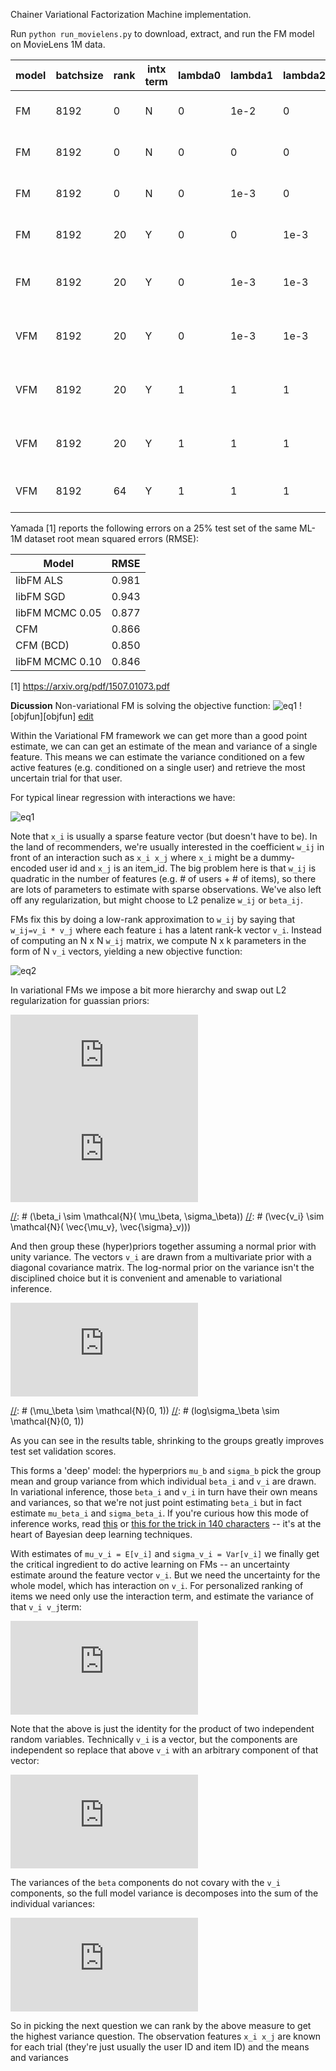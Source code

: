 Chainer Variational Factorization Machine implementation.

Run `python run_movielens.py` to download, extract, and run the FM model
on MovieLens 1M data. 


| model     | batchsize | rank |intx term | lambda0 | lambda1 | lambda2 | RMSE   | Notes |
|-----------|-----------|------|----------|---------|---------|---------| -------| ----- |
| FM        | 8192      |  0   | N        |0        | 1e-2    | 0       | 0.9305 | Regression with regularization |
| FM        | 8192      |  0   | N        |0        | 0       | 0       | 0.9115 | Regression with no regularization |
| FM        | 8192      |  0   | N        |0        | 1e-3    | 0       | 0.9112 | Regression with less regularization |
| FM        | 8192      | 20   | Y        |0        | 0       | 1e-3    | 0.8633 | FM model w/ 20D latent vector |
| FM        | 8192      | 20   | Y        |0        | 1e-3    | 1e-3    | 0.8618 | FM model w/ 20D latent vector and regularization |
|VFM        | 8192      | 20   | Y        |0        | 1e-3    | 1e-3    | 0.8625 | Variational FM model with arbitrary reularization|
|VFM        | 8192      | 20   | Y        |1        | 1       | 1       | 0.8620 | Variational FM model with default priors|
|VFM        | 8192      | 20   | Y        |1        | 1       | 1       | 0.8585 | Variational FM model with grouping|
|VFM        | 8192      | 64   | Y        |1        | 1       | 1       | 0.8800 | Higher rank model does worse|

Yamada [1] reports the following errors on a 25% test set of the same
ML-1M dataset root mean squared errors (RMSE):

| Model             | RMSE  |
|-------------------| ------|
| libFM ALS         | 0.981 |
| libFM SGD         | 0.943 |
| libFM MCMC 0.05   | 0.877 |
| CFM               | 0.866 |
| CFM (BCD)         | 0.850 |
| libFM MCMC 0.10   | 0.846 |

[1] https://arxiv.org/pdf/1507.01073.pdf

**Dicussion**
Non-variational FM is solving the objective function:
![eq1](https://latex.codecogs.com/gif.latex?\dpi{300}&space;\small&space;y&space;\sim&space;c&space;&plus;&space;\Sigma_i&space;\beta_i&space;x_i&space;&plus;&space;\Sigma_{ij}&space;w_{ij}&space;x_i&space;x_j)
![objfun][objfun]
[edit](https://latex.codecogs.com/gif.download?%5Cdpi%7B300%7D%20%5Csmall%20y%20%5Csim%20c%20+%20%5CSigma_i%20%5Cbeta_i%20x_i%20+%20%5CSigma_%7Bij%7D%20w_%7Bij%7D%20x_i%20x_j%5C%5C%20y%20%5Csim%20c%20+%20%5CSigma_i%20%5Cbeta_i%20x_i%20+%20%5CSigma_%7Bij%7D%20%5Cvec%7Bv_i%7D%20%5Ccdot%20%5Cvec%7Bv_i%7D%20x_i%20x_j%5C%5C)

Within the Variational FM framework we can get more than a good point estimate,
we can can get an estimate of the mean and variance of a single feature. This
means we can estimate the variance conditioned on a few active features (e.g.
conditioned on a single user) and retrieve the most uncertain trial for that
user.


For typical linear regression with interactions we have:

![eq1](https://latex.codecogs.com/gif.latex?\dpi{300}&space;\small&space;y&space;\sim&space;c&space;&plus;&space;\Sigma_i&space;\beta_i&space;x_i&space;&plus;&space;\Sigma_{ij}&space;w_{ij}&space;x_i&space;x_j)

[//]: # ( y \sim c + \Sigma_i \beta_i x_i + \Sigma_{ij} w_{ij} x_i x_j)


Note that `x_i` is usually a sparse feature vector (but doesn't have to be). In the land of recommenders, we're usually interested in the coefficient `w_ij` in front of an interaction such as `x_i x_j` where `x_i` might be a dummy-encoded user id and `x_j` is an item_id. The big problem here is that `w_ij` is quadratic in the number of features (e.g. # of users + # of items), so there are lots of parameters to estimate with sparse observations.  We've also left off any regularization, but might choose to L2 penalize `w_ij` or `beta_ij`.

FMs fix this by doing a low-rank approximation to `w_ij` by saying that `w_ij=v_i * v_j` where each feature `i` has a latent rank-k vector `v_i`. Instead of computing an N x N `w_ij` matrix, we compute N x k parameters in the form of N `v_i` vectors, yielding a new objective function:

![eq2](https://latex.codecogs.com/gif.latex?\dpi{300}&space;\small&space;y&space;\sim&space;c&space;&plus;&space;\Sigma_i&space;\beta_i&space;x_i&space;&plus;&space;\Sigma_{ij}&space;\vec{v_i}&space;\cdot&space;\vec{v_j}&space;x_i&space;x_j)

[//]: # ( y \sim c + \Sigma_i \beta_i x_i + \Sigma_{ij} \vec{v_i} \cdot \vec{v_j} x_i x_j)

In variational FMs we impose a bit more hierarchy and swap out L2 regularization for guassian priors:

![eq3](https://latex.codecogs.com/gif.latex?%5Cinline%20%5Cdpi%7B300%7D%20%5Cbeta_i%20%5Csim%20%5Cmathcal%7BN%7D%28%20%5Cmu_%5Cbeta%2C%20%5Csigma_%5Cbeta%29)
![eq3b](https://latex.codecogs.com/gif.latex?%5Cinline%20%5Cdpi%7B300%7D%20%5Cvec%7Bv_i%7D%20%5Csim%20%5Cmathcal%7BN%7D%28%20%5Cvec%7B%5Cmu_v%7D%2C%20%5Cvec%7B%5Csigma%7D_v%29%29)

[//]: # (\beta_i \sim \mathcal{N}( \mu_\beta, \sigma_\beta))
[//]: # (\vec{v_i} \sim \mathcal{N}( \vec{\mu_v}, \vec{\sigma}_v)))

And then group these (hyper)priors together assuming a normal prior with unity variance.  The vectors `v_i` are drawn from a multivariate prior with a diagonal covariance matrix. The log-normal prior on the variance isn't the disciplined choice but it is convenient and amenable to variational inference.

![eq3](https://latex.codecogs.com/gif.latex?%5Cinline%20%5Cdpi%7B300%7D%20%5Cmu_%5Cbeta%20%5Csim%20%5Cmathcal%7BN%7D%280%2C%201%29%5C%5C%20log%5Csigma_%5Cbeta%20%5Csim%20%5Cmathcal%7BN%7D%280%2C%201%29)

[//]: # (\mu_\beta \sim \mathcal{N}(0, 1))
[//]: # (log\sigma_\beta \sim \mathcal{N}(0, 1))

As you can see in the results table, shrinking to the groups greatly improves test set validation scores.

This forms a 'deep' model: the hyperpriors `mu_b` and `sigma_b` pick the group mean and group variance from which individual `beta_i` and `v_i` are drawn. In variational inference, those `beta_i` and  `v_i` in turn have their own means and variances, so that we're not just point estimating `beta_i` but in fact estimate `mu_beta_i` and `sigma_beta_i`. If you're curious how this mode of inference works, read [this](http://blog.shakirm.com/2015/10/machine-learning-trick-of-the-day-4-reparameterisation-tricks/) or [this for the trick in 140 characters](https://twitter.com/ryan_p_adams/status/663049108689715200) -- it's at the heart of Bayesian deep learning techniques.


With estimates of `mu_v_i = E[v_i]` and `sigma_v_i = Var[v_i]` we finally get the critical ingredient to do active learning on FMs -- an uncertainty estimate around the feature vector `v_i`. But we need the uncertainty for the whole model, which has interaction on `v_i`. For personalized ranking of items we need only use the interaction term, and estimate the variance of that `v_i v_j`term: 

![eq4](https://latex.codecogs.com/gif.latex?%5Cdpi%7B300%7D%20var%5Bv_i%20v_j%5D%20%3D%20%5Csigma_%7Bv_i%7D%20%5Csigma_%7Bv_j%7D%20&plus;%20%5Csigma_%7Bv_i%7D%20%5Cmu_%7Bv_j%7D%20&plus;%20%5Csigma_%7Bv_j%7D%20%5Cmu_%7Bv_i%7D)

[//]: # (var[v_i v_j] = \sigma_{v_i} \sigma_{v_j} + \sigma_{v_i} \mu_{v_j} + \sigma_{v_j} \mu_{v_i})

Note that the above is just the identity for the product of two independent random variables. Technically `v_i` is a vector, but the components are independent so replace that above `v_i` with an arbitrary component of that vector:

![eq4b](https://latex.codecogs.com/gif.latex?%5Cdpi%7B300%7D%20var%5Bv_i%20v_j%5D%20%3D%20%5Cvec%7B%5Csigma_%7Bv_i%7D%7D%20%5Ccdot%20%5Cvec%7B%5Csigma_%7Bv_j%7D%7D%20&plus;%20%5Cvec%7B%5Csigma_%7Bv_i%7D%7D%20%5Ccdot%20%5Cvec%7B%5Cmu_%7Bv_j%7D%7D%20&plus;%20%5Cvec%7B%5Csigma_%7Bv_j%7D%7D%20%5Ccdot%20%5Cvec%7B%20%5Cmu_%7Bv_i%7D%7D)

[//]: # (var[v_i v_j] = \vec{\sigma_{v_i}} \cdot \vec{\sigma_{v_j}} + \vec{\sigma_{v_i}} \cdot \vec{\mu_{v_j}} + \vec{\sigma_{v_j}} \cdot \vec{ \mu_{v_i}})

The variances of the `beta` components do not covary with the `v_i` components, so the full model variance is decomposes into the sum of the individual variances:

![eq5](https://latex.codecogs.com/gif.latex?%5Cdpi%7B300%7D%20var%5B%5CSigma_i%5Cbeta_i%20x_i%20&plus;%20%5CSigma_%7Bij%7D%20v_i%20v_j%20x_i%20x_j%5D%20%3D%5C%5C%20%5CSigma_i%20var%5B%5Cbeta_i%5D%20x_i%20x_j%20&plus;%20%5CSigma_%7Bij%7D%20var%5Bv_i%20v_j%5D%20x_i%20x_j%20%3D%20%5C%5C%20%5CSigma_i%20%5Csigma_%7B%5Cbeta_i%7D%20x_i%20x_j%20&plus;%20%5CSigma_%7Bij%7D%20%5B%5Cvec%7B%5Csigma_%7Bv_i%7D%7D%20%5Ccdot%20%5Cvec%7B%5Csigma_%7Bv_j%7D%7D%20&plus;%20%5Cvec%7B%5Csigma_%7Bv_i%7D%7D%20%5Ccdot%20%5Cvec%7B%5Cmu_%7Bv_j%7D%7D%20&plus;%20%5Cvec%7B%5Csigma_%7Bv_j%7D%7D%20%5Ccdot%20%5Cvec%7B%20%5Cmu_%7Bv_i%7D%7D%5D%20x_i%20x_j)

[//]: # ( var[\Sigma_i\beta_i x_i + \Sigma_{ij} v_i v_j x_i x_j] =\\ \Sigma_i var[\beta_i] x_i x_j + \Sigma_{ij} var[v_i v_j] x_i x_j = \\ \Sigma_i \sigma_{\beta_i} x_i x_j + \Sigma_{ij} [\vec{\sigma_{v_i}} \cdot \vec{\sigma_{v_j}} + \vec{\sigma_{v_i}} \cdot \vec{\mu_{v_j}} + \vec{\sigma_{v_j}} \cdot \vec{ \mu_{v_i}}] x_i x_j )

So in picking the next question we can rank by the above measure to get the highest variance question. The observation features `x_i x_j` are known for each trial (they're just usually the user ID and item ID) and the means and variances  
